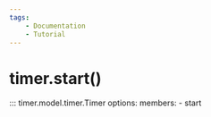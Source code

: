 ```yaml
---
tags:
    - Documentation
    - Tutorial
---
```


# timer.start()

::: timer.model.timer.Timer
    options:
        members:
            - start
